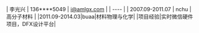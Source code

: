 | 李光兴 | 136****5049     | i@amlgx.com |
| ---- |
| 2007.09-2011.07 | nchu | 高分子材料 |
|2011.09-2014.03|buaa|材料物理与化学|
|项目经验|实时微信硬件项目，DFX设计平台|


